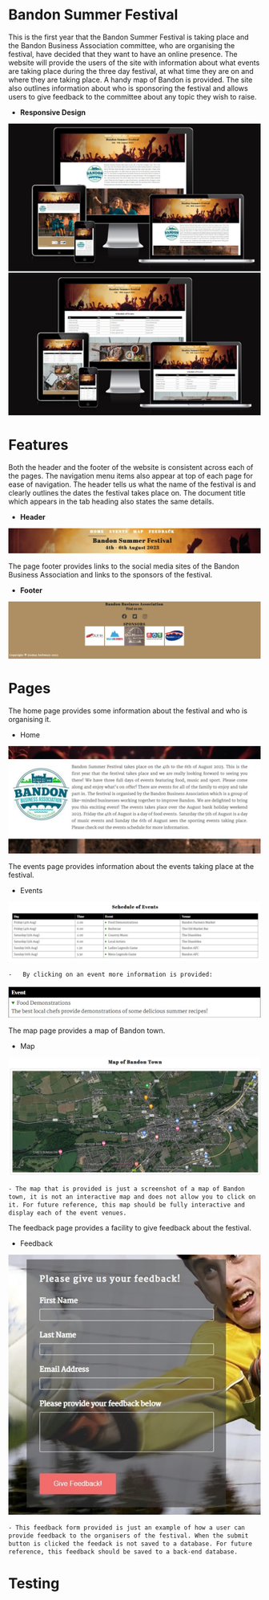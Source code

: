 # Bandon Summer Festival

<!--- Project overview -->
This is the first year that the Bandon Summer Festival is taking place and the Bandon Business Association committee,  who are organising the festival, have decided that they want to have an online presence. The website will provide the users of the site with information about what events are taking place during the three day festival, at what time they are on and where they are taking place. A handy map of Bandon is provided. The site also outlines information about who is sponsoring the festival and allows users to give feedback to the committee about any topic they wish to raise.  

- __Responsive Design__
<p align="center">
  <img src="./assets/images/responsive-home.jpg"/>
  <img src="./assets/images/responsive-events.jpg"/>
</p>

# Features

Both the header and the footer of the website is consistent across each of the pages. The navigation menu items also appear at top of each page for ease of navigation. The header tells us what the name of the festival is and clearly outlines the dates the festival takes place on. The document title which appears in the tab heading also states the same details. 

- __Header__
<p align="center">
  <img src="./assets/images/menu.jpg"/>
</p>

The page footer provides links to the social media sites of the Bandon Business Association and links to the sponsors of the festival. 

- __Footer__
<p align="center">
  <img src="./assets/images/footer.jpg"/>
</p>

# Pages

The home page provides some information about the festival and who is organising it.

- Home
<p align="center">
  <img src="./assets/images/home.jpg"/>
</p>

The events page provides information about the events taking place at the festival.

- Events
<p align="center">
  <img src="./assets/images/events.jpg"/>
</p>

    -   By clicking on an event more information is provided:
<p align="center">
  <img src="./assets/images/events-info.jpg"/>
</p>

The map page provides a map of Bandon town.

- Map
<p align="center">
  <img src="./assets/images/map.jpg"/>
</p>

    - The map that is provided is just a screenshot of a map of Bandon town, it is not an interactive map and does not allow you to click on it. For future reference, this map should be fully interactive and display each of the event venues.

The feedback page provides a facility to give feedback about the festival.

- Feedback
<p align="center">
  <img src="./assets/images/feedback.jpg"/>
</p>

    - This feedback form provided is just an example of how a user can provide feedback to the organisers of the festival. When the submit button is clicked the feedack is not saved to a database. For future reference, this feedback should be saved to a back-end database.

# Testing